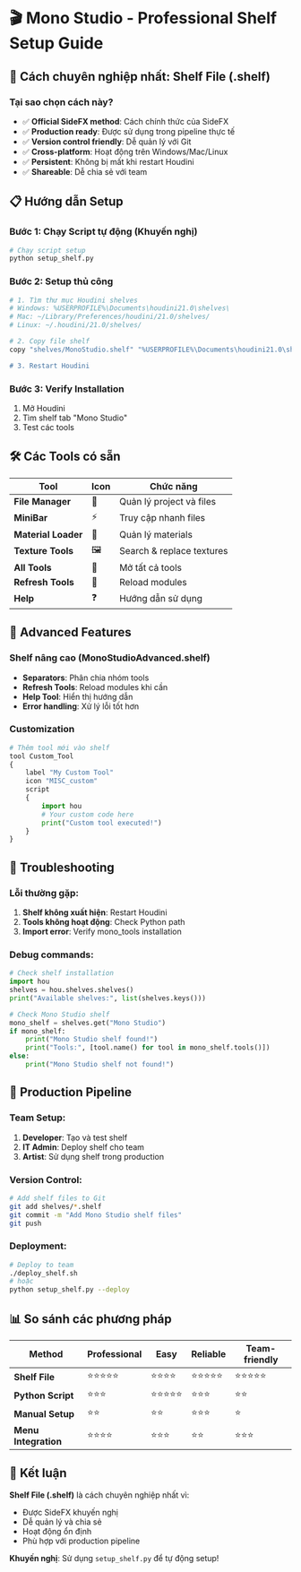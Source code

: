 # 🎬 Mono Studio - Professional Shelf Setup Guide

## 🎯 Cách chuyên nghiệp nhất: Shelf File (.shelf)

### **Tại sao chọn cách này?**
- ✅ **Official SideFX method**: Cách chính thức của SideFX
- ✅ **Production ready**: Được sử dụng trong pipeline thực tế
- ✅ **Version control friendly**: Dễ quản lý với Git
- ✅ **Cross-platform**: Hoạt động trên Windows/Mac/Linux
- ✅ **Persistent**: Không bị mất khi restart Houdini
- ✅ **Shareable**: Dễ chia sẻ với team

## 📋 Hướng dẫn Setup

### **Bước 1: Chạy Script tự động (Khuyến nghị)**
```bash
# Chạy script setup
python setup_shelf.py
```

### **Bước 2: Setup thủ công**
```bash
# 1. Tìm thư mục Houdini shelves
# Windows: %USERPROFILE%\Documents\houdini21.0\shelves\
# Mac: ~/Library/Preferences/houdini/21.0/shelves/
# Linux: ~/.houdini/21.0/shelves/

# 2. Copy file shelf
copy "shelves/MonoStudio.shelf" "%USERPROFILE%\Documents\houdini21.0\shelves\"

# 3. Restart Houdini
```

### **Bước 3: Verify Installation**
1. Mở Houdini
2. Tìm shelf tab "Mono Studio"
3. Test các tools

## 🛠️ Các Tools có sẵn

| Tool | Icon | Chức năng |
|------|------|-----------|
| **File Manager** | 📁 | Quản lý project và files |
| **MiniBar** | ⚡ | Truy cập nhanh files |
| **Material Loader** | 🎨 | Quản lý materials |
| **Texture Tools** | 🖼️ | Search & replace textures |
| **All Tools** | 🔧 | Mở tất cả tools |
| **Refresh Tools** | 🔄 | Reload modules |
| **Help** | ❓ | Hướng dẫn sử dụng |

## 🎯 Advanced Features

### **Shelf nâng cao (MonoStudioAdvanced.shelf)**
- **Separators**: Phân chia nhóm tools
- **Refresh Tools**: Reload modules khi cần
- **Help Tool**: Hiển thị hướng dẫn
- **Error handling**: Xử lý lỗi tốt hơn

### **Customization**
```python
# Thêm tool mới vào shelf
tool Custom_Tool
{
    label "My Custom Tool"
    icon "MISC_custom"
    script
    {
        import hou
        # Your custom code here
        print("Custom tool executed!")
    }
}
```

## 🔧 Troubleshooting

### **Lỗi thường gặp:**
1. **Shelf không xuất hiện**: Restart Houdini
2. **Tools không hoạt động**: Check Python path
3. **Import error**: Verify mono_tools installation

### **Debug commands:**
```python
# Check shelf installation
import hou
shelves = hou.shelves.shelves()
print("Available shelves:", list(shelves.keys()))

# Check Mono Studio shelf
mono_shelf = shelves.get("Mono Studio")
if mono_shelf:
    print("Mono Studio shelf found!")
    print("Tools:", [tool.name() for tool in mono_shelf.tools()])
else:
    print("Mono Studio shelf not found!")
```

## 🚀 Production Pipeline

### **Team Setup:**
1. **Developer**: Tạo và test shelf
2. **IT Admin**: Deploy shelf cho team
3. **Artist**: Sử dụng shelf trong production

### **Version Control:**
```bash
# Add shelf files to Git
git add shelves/*.shelf
git commit -m "Add Mono Studio shelf files"
git push
```

### **Deployment:**
```bash
# Deploy to team
./deploy_shelf.sh
# hoặc
python setup_shelf.py --deploy
```

## 📊 So sánh các phương pháp

| Method | Professional | Easy | Reliable | Team-friendly |
|--------|-------------|------|----------|---------------|
| **Shelf File** | ⭐⭐⭐⭐⭐ | ⭐⭐⭐⭐ | ⭐⭐⭐⭐⭐ | ⭐⭐⭐⭐⭐ |
| **Python Script** | ⭐⭐⭐ | ⭐⭐⭐⭐⭐ | ⭐⭐⭐ | ⭐⭐ |
| **Manual Setup** | ⭐⭐ | ⭐⭐ | ⭐⭐⭐ | ⭐ |
| **Menu Integration** | ⭐⭐⭐⭐ | ⭐⭐⭐ | ⭐⭐ | ⭐⭐⭐ |

## 🎉 Kết luận

**Shelf File (.shelf)** là cách chuyên nghiệp nhất vì:
- Được SideFX khuyến nghị
- Dễ quản lý và chia sẻ
- Hoạt động ổn định
- Phù hợp với production pipeline

**Khuyến nghị**: Sử dụng `setup_shelf.py` để tự động setup!
